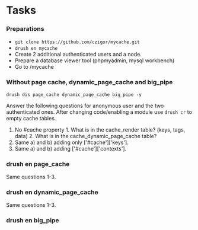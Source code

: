 Tasks
=========

### Preparations

* `git clone https://github.com/czigor/mycache.git`
* `drush en mycache`
*  Create 2 additional authenticated users and a node.
* Prepare a database viewer tool (phpmyadmin, mysql workbench) 
* Go to /mycache

### Without page cache, dynamic_page_cache and big_pipe

`drush dis page_cache dynamic_page_cache big_pipe -y`

Answer the following questions for anonymous user and the two authenticated ones.
After changing code/enabling a module use `drush cr` to empty cache tables.
  1. No #cache property
    1. What is in the cache_render table? (keys, tags, data)
    2. What is in the cache_dynamic_page_cache table?
  2. Same a) and b) adding only ['#cache']['keys'].
  3. Same a) and b) adding ['#cache']['contexts'].
  
### drush en page_cache
  Same questions 1-3.
  
### drush en dynamic_page_cache
  Same questions 1-3. 
  
### drush en big_pipe
